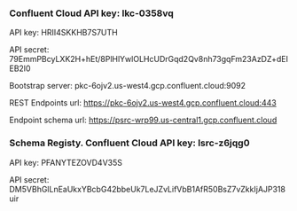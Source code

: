 ###  Confluent Cloud API key: lkc-0358vq
API key:
HRII4SKKHB7S7UTH

API secret:
79EmmPBcyLXK2H+hEt/8PlHlYwlOLHcUDrGqd2Qv8nh73gqFm23AzDZ+dEIEB2l0

Bootstrap server:
pkc-6ojv2.us-west4.gcp.confluent.cloud:9092

REST Endpoints url: 
https://pkc-6ojv2.us-west4.gcp.confluent.cloud:443

Endpoint schema url:
https://psrc-wrp99.us-central1.gcp.confluent.cloud


### Schema Registy. Confluent Cloud API key: lsrc-z6jqg0 
API key:
PFANYTEZOVD4V35S

API secret:
DM5VBhGlLnEaUkxYBcbG42bbeUk7LeJZvLifVbB1AfR50BsZ7vZkkIjAJP318uir





